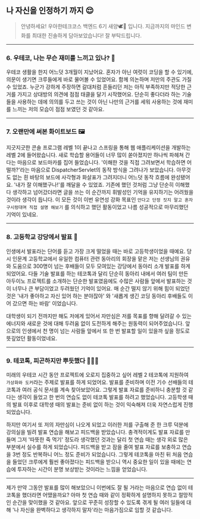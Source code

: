 ## 나 자신을 인정하기 까지 😌

> 안녕하세요! 우아한테크코스 백엔드 6기 새양🕊🐑 입니다. 지금까지의 마인드 변화를 최대한 진솔하게 담아보았습니다! 잘 부탁드립니다.

---

### 6. 우테코, 나는 무슨 재미를 느끼고 있나? 🥳

우테코 생활을 한지 어느덧 3개월이 지났어요.
혼자가 아닌 여럿이 코딩을 할 수 있기에, 의문이 생기면 크루들에게 바로 물어볼 수 있었어요.
함께 의논하며 저만의 주관도 가질수 있었죠.
누군가 강하게 주장하면 갈대처럼 흔들리던 저는 아직 부족하지만 적당한 근거를 가지고 상대방의 의견에 점점 태클을 달기 시작했어요.
단순히 좋다더라 하는 기술들을 사용하는 데에 의의를 두고 쓰는 것이 아닌 나만의 근거를 세워 사용하는 것에 재미를 느끼는 저의 모습이 점점 보였던 것 같아요.

---

### 7. 오랜만에 써본 화이트보드 🖼️

지긋지긋한 콘솔 프로그램 레벨 1이 끝나고 스프링을 통해 웹 애플리케이션을 개발하는 레벨 2에 들어왔습니다.
새로 학습할 용어들이 너무 많이 쏟아졌지만 하나씩 파헤쳐 간다는 마음으로 보드마카를 집어 들었습니다.
'이해한 것을 직접 그려보면서 학습하면 어떨까?'라는 마음으로 DispatcherServlet의 동작 방식을 그려나가 보았습니다.
아무것도 없는 흰 바탕의 보드에 사각형과 화살표가 그려지더니 어느덧 동작 흐름에 완성됐어요.
'내가 잘 이해했구나!'를 깨달을 수 있었죠.
기존에 했던 것처럼 그냥 단순히 이해했다 생각하고 넘어갔더라면 글을 쓰는 이 순간까지 휘발성인 기억을 유지하기는 어려웠을 것이라 생각이 듭니다.
이 모든 것이 이번 유연성 강화 목표인 `안다고 단정 짓지 말고 혼자 구시렁대며 직접 설명 해보기` 를 의식하고 했던 활동이었고 나름 성공적으로 마무리했던 기억이 있네요.

---

### 8. 고등학교 강당에서 발표 🏫

인생에서 발표라는 단어를 듣고 가장 크게 떨었을 때는 바로 고등학생이었을 때예요.
당시 인문계 고등학교에서 유일한 컴퓨터 관련 동아리의 회장을 맡은 저는 선생님의 권유와 도움으로 300명이 넘는 후배들이 모두 모여있는 강당에서 동아리 소개 발표를 하게 되었어요.
다들 기술 발표를 하는 테코톡과 달리 단순히 동아리 내에서 여러 팀이 만든 아두이노 프로젝트를 소개하는 단순한 발표였음에도 수많은 사람들 앞에서 발표하는 것이 너무나 큰 부담이었고 두려웠던 기억이 있어요.
매 순간 떨지 않기 위해 힘이 되었던 것은 '내가 좋아하고 자신 있어 하는 분야잖아' 와 '새롭게 생긴 코딩 동아리 후배들도 이어 갔으면 하는 바람' 이었습니다.

대학생이 되기 전까지만 해도 저에게 있어서 자만심은 저를 목표를 향해 달려갈 수 있는 에너지와 새로운 것에 대해 두려움 없이 도전하게 해주는 원동력이 되어주었습니다.
앞으로의 인생에서 천 명이 넘는 사람들 앞에서 또 한 번 발표할 일이 있을까 싶을 정도로 뜻깊었던 활동이었네요.

---

### 9. 테코톡, 피곤하지만 뿌듯했다 👨🏻‍🏫

미래의 우테코 시간 동안 프로젝트에 오로지 집중하고 싶어 레벨 2 테코톡에 지원하여 `가상화와 도커`라는 주제로 발표를 하게 되었어요.
발표를 준비하며 이전 기수 선배들의 테코톡과 여러 공식 문서를 계속 찾아보았어요.
그렇게 발표 자료를 준비하니 충분할 것 같다는 생각이 들었고 한 번의 연습도 없이 테코톡 발표를 하려고 했었습니다.
고등학생 때의 발표 이후로 대학생 때의 발표는 준비 없이 하는 것이 익숙해져 더욱 자연스럽게 진행되었습니다.

하지만 여기서 또 저의 자만심이 나오게 되었고 이러한 저를 구출해 준 한 크루 덕분에 강의실을 빌려 발표 연습을 해보고 피드백을 받았습니다.
충격적이게도 발표 자료를 만들며 그저 '따뜻한 죽 먹기' 정도라 생각했던 것과는 달리 첫 연습 때는 생각 외로 많은 부분에서 실수를 하게 되었습니다.
피드백을 받고 잠을 줄여 발표 자료를 보충하고 연습을 3번 정도 반복하니 어느 정도 준비가 되었습니다.
그렇게 테코톡을 마친 뒤 처음 연습을 들었던 크루에게 훨씬 좋아졌다는 피드백을 받으니 역시 중요한 일이 있을 때에는 연습에 투자하는 시간이 분명 보상받는 것이라는 느낌을 얻었습니다.

---

제가 만약 그동안 발표를 많이 해보았으니 이번에도 잘 될 거라는 마음으로 연습 없이 테코톡을 했더라면 어땠을까요?
아마 첫 연습 때와 같이 정확하게 설명하지 못하고 절망적인 순간을 맞이했을 것 같아요.
앞으로 꾸준히 성장할 수 있도록 겪게 될 여러 일들에 대해 '나 자신을 완벽하다고 생각하지 말자'라는 마음가짐으로 임할 것 같습니다.
